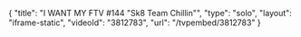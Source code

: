 {
    "title": "I WANT MY FTV #144 \"Sk8 Team Chillin\"",
    "type": "solo",
    "layout": "iframe-static",
    "videoId": "3812783",
    "url": "\/tvpembed\/3812783"
}